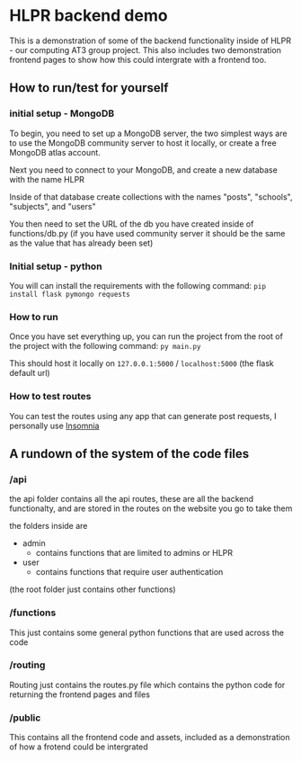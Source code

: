 # HLPR backend demo

This is a demonstration of some of the backend functionality inside of HLPR - our computing AT3 group project. This also includes two demonstration frontend pages to show how this could intergrate with a frontend too.

## How to run/test for yourself

### initial setup - MongoDB

To begin, you need to set up a MongoDB server, the two simplest ways are to use the MongoDB community server to host it locally, or create a free MongoDB atlas account.

Next you need to connect to your MongoDB, and create a new database with the name HLPR

Inside of that database create collections with the names "posts", "schools", "subjects", and "users"

You then need to set the URL of the db you have created inside of functions/db.py (if you have used community server it should be the same as the value that has already been set)

### Initial setup - python

You will can install the requirements with the following command:
`pip install flask pymongo requests`

### How to run

Once you have set everything up, you can run the project from the root of the project with the following command: `py main.py`

This should host it locally on `127.0.0.1:5000` / `localhost:5000` (the flask default url)

### How to test routes

You can test the routes using any app that can generate post requests, I personally use [Insomnia](https://github.com/Kong/insomnia)

## A rundown of the system of the code files

### /api

the api folder contains all the api routes, these are all the backend functionalty, and are stored in the routes on the website you go to take them

the folders inside are

- admin
  - contains functions that are limited to admins or HLPR
- user
  - contains functions that require user authentication

(the root folder just contains other functions)

### /functions

This just contains some general python functions that are used across the code

### /routing

Routing just contains the routes.py file which contains the python code for returning the frontend pages and files

### /public

This contains all the frontend code and assets, included as a demonstration of how a frotend could be intergrated
